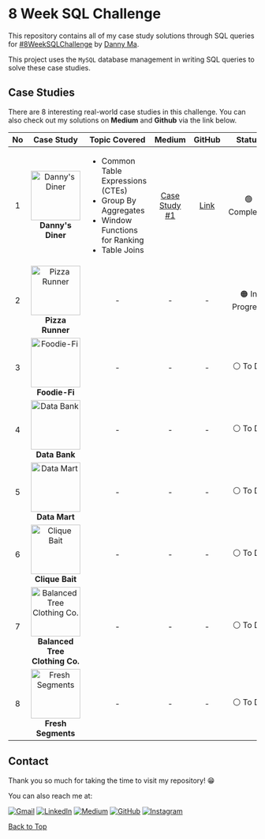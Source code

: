 # 8 Week SQL Challenge

This repository contains all of my case study solutions through SQL queries for [#8WeekSQLChallenge](https://8weeksqlchallenge.com/) by [Danny Ma](https://www.linkedin.com/in/datawithdanny/). 

This project uses the `MySQL` database management in writing SQL queries to solve these case studies.

## Case Studies

There are 8 interesting real-world case studies in this challenge. You can also check out my solutions on **Medium** and **Github** via the link below. 

| No |                                                                                                       Case Study                                                                                                        | <div style = "text-align: center"> Topic Covered </div>                                                                                             |            Medium            |                                                    GitHub                                                     | <div style = "text-align: center"> Status </div> |
|:--:|:-----------------------------------------------------------------------------------------------------------------------------------------------------------------------------------------------------------------------:|:----------------------------------------------------------------------------------------------------------------------------------------------------|:----------------------------:|:-------------------------------------------------------------------------------------------------------------:|:------------------------------------------------:|
| 1  |              [<img src="https://8weeksqlchallenge.com/images/case-study-designs/1.png" alt="Danny's Diner" width="100" height="100">](https://8weeksqlchallenge.com/case-study-1/) <br/> **Danny's Diner**              | <ul> <li> Common Table Expressions (CTEs) </li> <li> Group By Aggregates </li> <li> Window Functions for Ranking </li> <li> Table Joins </li> </ul> |      [Case Study #1]()       |             [Link](https://github.com/thanakorntha/8-week-sql-challenge/tree/main/1-danny-diner)              |   🟢 Completed <br/> <!-- (on X May 2023) -->    |
| 2  |               [<img src="https://8weeksqlchallenge.com/images/case-study-designs/2.png" alt="Pizza Runner" width="100" height="100">](https://8weeksqlchallenge.com/case-study-2/) <br/> **Pizza Runner**               | <div style = "text-align: center"> - </div>                                                                                                         | - <!-- [Case Study #2]()-->  |       - <!-- [Link](https://github.com/thanakorntha/8-week-sql-challenge/tree/main/2-pizza-runner) -->        |  🟠 In Progress <br/> <!-- (on X May 2023) -->   |
| 3  |                  [<img src="https://8weeksqlchallenge.com/images/case-study-designs/3.png" alt="Foodie-Fi" width="100" height="100">](https://8weeksqlchallenge.com/case-study-3/) <br/> **Foodie-Fi**                  | <div style = "text-align: center"> - </div>                                                                                                         | - <!-- [Case Study #3]()-->  |         - <!-- [Link](https://github.com/thanakorntha/8-week-sql-challenge/tree/main/3-foodie-fi) -->         |     ⚪️ To Do <br/> <!-- (on X May 2023) -->      |
| 4  |                  [<img src="https://8weeksqlchallenge.com/images/case-study-designs/4.png" alt="Data Bank" width="100" height="100">](https://8weeksqlchallenge.com/case-study-4/) <br/> **Data Bank**                  | <div style = "text-align: center"> - </div>                                                                                                         | - <!-- [Case Study #4]()-->  |         - <!-- [Link](https://github.com/thanakorntha/8-week-sql-challenge/tree/main/4-data-bank) -->         |     ⚪️ To Do <br/> <!-- (on X May 2023) -->      |
| 5  |                  [<img src="https://8weeksqlchallenge.com/images/case-study-designs/5.png" alt="Data Mart" width="100" height="100">](https://8weeksqlchallenge.com/case-study-5/) <br/> **Data Mart**                  | <div style = "text-align: center"> - </div>                                                                                                         | - <!-- [Case Study #5]()-->  |         - <!-- [Link](https://github.com/thanakorntha/8-week-sql-challenge/tree/main/5-data-mart) -->         |     ⚪️ To Do <br/> <!-- (on X May 2023) -->      |
| 6  |                [<img src="https://8weeksqlchallenge.com/images/case-study-designs/6.png" alt="Clique Bait" width="100" height="100">](https://8weeksqlchallenge.com/case-study-6/) <br/> **Clique Bait**                | <div style = "text-align: center"> - </div>                                                                                                         | - <!-- [Case Study #6]() --> |        - <!-- [Link](https://github.com/thanakorntha/8-week-sql-challenge/tree/main/6-clique-bait) -->        |     ⚪️ To Do <br/> <!-- (on X May 2023) -->      |
| 7  | [<img src="https://8weeksqlchallenge.com/images/case-study-designs/7.png" alt="Balanced Tree Clothing Co." width="100" height="100">](https://8weeksqlchallenge.com/case-study-7/) <br/> **Balanced Tree Clothing Co.** | <div style = "text-align: center"> - </div>                                                                                                         | - <!-- [Case Study #7]() --> | - <!-- [Link](https://github.com/thanakorntha/8-week-sql-challenge/tree/main/7-balanced-tree-clothing-co) --> |     ⚪️ To Do <br/> <!-- (on X May 2023) -->      |
| 8  |             [<img src="https://8weeksqlchallenge.com/images/case-study-designs/8.png" alt="Fresh Segments" width="100" height="100">](https://8weeksqlchallenge.com/case-study-8/) <br/> **Fresh Segments**             | <div style = "text-align: center"> - </div>                                                                                                         | - <!-- [Case Study #8]() --> |      - <!-- [Link](https://github.com/thanakorntha/8-week-sql-challenge/tree/main/8-fresh-segments) -->       |     ⚪️ To Do <br/> <!-- (on X May 2023) -->      |


## Contact

Thank you so much for taking the time to visit my repository! 😁 

You can also reach me at:

[![Gmail](https://img.shields.io/badge/Gmail-D14836?style=for-the-badge&logo=gmail&logoColor=white)](mailto:t.thanakraikiti@gmail.com) [![LinkedIn](https://img.shields.io/badge/LinkedIn-0077B5?style=for-the-badge&logo=linkedin&logoColor=white)](https://www.linkedin.com/in/thanakornthanakraikiti/) [![Medium](https://img.shields.io/badge/Medium-12100E?style=for-the-badge&logo=medium&logoColor=white)](https://medium.com/@thanakorn.tha) [![GitHub](https://img.shields.io/badge/github-%23121011.svg?style=for-the-badge&logo=github&logoColor=white)](https://github.com/thanakorntha) [![Instagram](https://img.shields.io/badge/Instagram-E4405F?style=for-the-badge&logo=instagram&logoColor=white)](https://www.instagram.com/thanakorn.tha/)





[Back to Top](#8-week-sql-challenge)